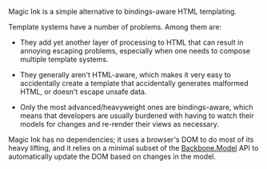 Magic Ink is a simple alternative to bindings-aware HTML templating.

Template systems have a number of problems. Among them are:

* They add yet another layer of processing to HTML that can result in annoying escaping problems, especially when one needs to compose multiple template systems.

* They generally aren't HTML-aware, which makes it very easy to accidentally create a template that accidentally generates malformed HTML, or doesn't escape unsafe data.

* Only the most advanced/heavyweight ones are bindings-aware, which means that developers are usually burdened with having to watch their models for changes and re-render their views as necessary.

Magic Ink has no dependencies; it uses a browser's DOM to do most of its heavy lifting, and it relies on a minimal subset of the [Backbone.Model][] API to automatically update the DOM based on changes in the model.

  [Backbone.Model]: http://documentcloud.github.com/backbone/#Model
